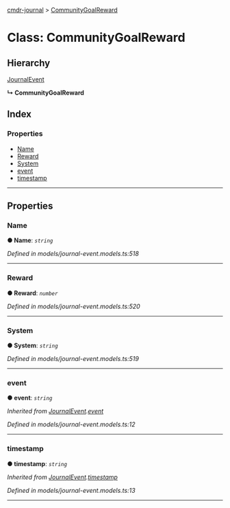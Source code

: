 [cmdr-journal](../README.md) > [CommunityGoalReward](../classes/communitygoalreward.md)



# Class: CommunityGoalReward

## Hierarchy


 [JournalEvent](journalevent.md)

**↳ CommunityGoalReward**







## Index

### Properties

* [Name](communitygoalreward.md#name)
* [Reward](communitygoalreward.md#reward)
* [System](communitygoalreward.md#system)
* [event](communitygoalreward.md#event)
* [timestamp](communitygoalreward.md#timestamp)



---
## Properties
<a id="name"></a>

###  Name

**●  Name**:  *`string`* 

*Defined in models/journal-event.models.ts:518*





___

<a id="reward"></a>

###  Reward

**●  Reward**:  *`number`* 

*Defined in models/journal-event.models.ts:520*





___

<a id="system"></a>

###  System

**●  System**:  *`string`* 

*Defined in models/journal-event.models.ts:519*





___

<a id="event"></a>

###  event

**●  event**:  *`string`* 

*Inherited from [JournalEvent](journalevent.md).[event](journalevent.md#event)*

*Defined in models/journal-event.models.ts:12*





___

<a id="timestamp"></a>

###  timestamp

**●  timestamp**:  *`string`* 

*Inherited from [JournalEvent](journalevent.md).[timestamp](journalevent.md#timestamp)*

*Defined in models/journal-event.models.ts:13*





___



